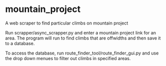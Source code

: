 # mountain_project
A web scraper to find particular climbs on mountain project

Run scrapper/async_scrapper.py and enter a mountain project link for an area. The program will run to find climbs that are offwidths and then save it to a database.

To access the database, run route_finder_tool/route_finder_gui.py and use the drop down menues to filter out climbs in specified areas.
